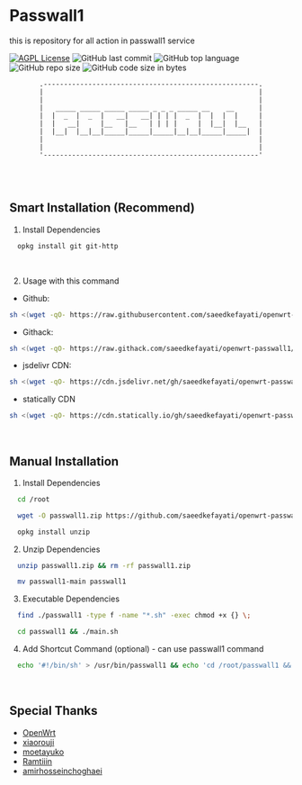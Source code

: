 
# Passwall1

this is repository for all action in passwall1 service

[![AGPL License](https://img.shields.io/badge/License-AGPL%20v3-blue.svg)](https://choosealicense.com/licenses/agpl-3.0)
![GitHub last commit](https://img.shields.io/github/last-commit/saeedkefayati/openwrt-passwall1)
![GitHub top language](https://img.shields.io/github/languages/top/saeedkefayati/openwrt-passwall1)
![GitHub repo size](https://img.shields.io/github/repo-size/saeedkefayati/openwrt-passwall1)
![GitHub code size in bytes](https://img.shields.io/github/languages/code-size/saeedkefayati/openwrt-passwall1)


<figure>
  <pre role="img" aria-label="ASCII BANNER" style="text-align:center; font-size:0.75rem;">
.-----------------------------------------------------.
|                                                     |
|                                                     |
|   _____ _____ _____ _____ _ _ _ _____ __    __      |
|  |  _  |  _  |   __|   __| | | |  _  |  |  |  |     |
|  |   __|     |__   |__   | | | |     |  |__|  |__   |
|  |__|  |__|__|_____|_____|_____|__|__|_____|_____|  |
|                                                     |
|                                                     |
'-----------------------------------------------------'
  </pre>
</figure>

<br/>


## Smart Installation (Recommend)

1. Install Dependencies<br/>
```bash
  opkg install git git-http
```

<br/>

2. Usage with this command<br/>
- Github:
```bash
sh <(wget -qO- https://raw.githubusercontent.com/saeedkefayati/openwrt-passwall1/main/install.sh)
```

- Githack:
```bash
sh <(wget -qO- https://raw.githack.com/saeedkefayati/openwrt-passwall1/main/install.sh)
```

- jsdelivr CDN:
```bash
sh <(wget -qO- https://cdn.jsdelivr.net/gh/saeedkefayati/openwrt-passwall1@main/install.sh)
```

- statically CDN
```bash
sh <(wget -qO- https://cdn.statically.io/gh/saeedkefayati/openwrt-passwall1/main/install.sh)
```

<br/>

## Manual Installation

1. Install Dependencies<br/>
```bash
  cd /root
```
```bash
  wget -O passwall1.zip https://github.com/saeedkefayati/openwrt-passwall1/archive/refs/heads/main.zip
```
```bash
  opkg install unzip
```


2. Unzip Dependencies<br/>
```bash
  unzip passwall1.zip && rm -rf passwall1.zip
```
```bash
  mv passwall1-main passwall1
```

3. Executable Dependencies<br/>
```bash
  find ./passwall1 -type f -name "*.sh" -exec chmod +x {} \;
```
```bash
  cd passwall1 && ./main.sh
```

4. Add Shortcut Command (optional) - can use passwall1 command<br/>
```bash
  echo '#!/bin/sh' > /usr/bin/passwall1 && echo 'cd /root/passwall1 && ./main.sh' >> /usr/bin/passwall1 && chmod +x /usr/bin/passwall1
```

<br/>

## Special Thanks  

- [OpenWrt](https://github.com/openwrt)
- [xiaorouji](https://github.com/xiaorouji/openwrt-passwall)
- [moetayuko](https://github.com/moetayuko/openwrt-passwall-build)
- [Ramtiiin](https://github.com/Ramtiiin)
- [amirhosseinchoghaei](https://github.com/amirhosseinchoghaei)
